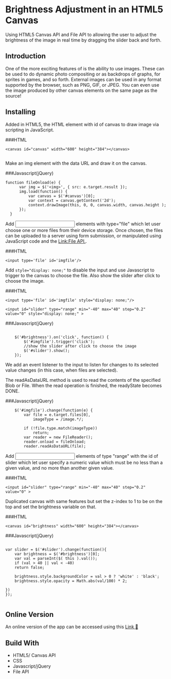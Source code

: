 # Brightness Adjustment in an HTML5 Canvas

Using HTML5 Canvas API and File API to allowing the user to adjust the brightness of the image in real time by dragging the slider back and forth.

## Introduction

One of the more exciting features of <canvas> is the ability to use images.  These can be used to do dynamic photo compositing or as backdrops of graphs, for sprites in games, and so forth. External images can be used in any format supported by the browser, such as PNG, GIF, or JPEG. You can even use the image produced by other canvas elements on the same page as the source!


## Installing

Added in HTML5, the HTML <canvas> element with id of canvas to draw image via scripting in JavaScript.


###HTML

```
<canvas id="canvas" width="600" height="384"></canvas>


```

Make an img element with the data URL and draw it on the canvas.

###Javascript(jQuery)


```  
function fileOnload(e) {
      var img = $('<img>', { src: e.target.result });
      img.load(function() {
          var canvas = $('#canvas')[0];
          var context = canvas.getContext('2d');
          context.drawImage(this, 0, 0, canvas.width, canvas.height );
      });
  }
```

Add <input> elements with type="file" which let user choose one or more files from their device storage. Once chosen, the files can be uploaded to a server using form submission, or manipulated using JavaScript code and the [Link:File API.](https://developer.mozilla.org/en-US/docs/Using_files_from_web_applications).


###HTML


```
<input type='file' id='imgfile'/>

```




Add `style="display: none;"` to disable the input and use Javascript to trigger to the canvas to choose the file.
Also show the slider after click to choose the image.

###HTML

```
<input type='file' id='imgfile' style="display: none;"/>

```

```
<input id="slider" type="range" min="-40" max="40" step="0.2" value="0" style="display: none;" >

```
###Javascript(jQuery)

```

    $('#brightness').on('click', function() {
        $('#imgfile').trigger('click');
        //show the slider after click to choose the image
        $('#slider').show();
    });

```

We add an event listener to the input to listen for changes to its selected value changes (in this case, when files are selected).

The readAsDataURL method is used to read the contents of the specified Blob or File. When the read operation is finished, the readyState becomes DONE.


###Javascript(jQuery)



```
    $('#imgfile').change(function(e) {
        var file = e.target.files[0],
            imageType = /image.*/;

        if (!file.type.match(imageType))
            return;
        var reader = new FileReader();
        reader.onload = fileOnload;
        reader.readAsDataURL(file);

```

Add <input> elements of type "range" with the id of slider which let user specify a numeric value which must be no less than a given value, and no more than another given value.

###HTML



```
<input id="slider" type="range" min="-40" max="40" step="0.2" value="0" >
```

Duplicated canvas with same features but set the z-index to 1 to be on the top and set the brightness variable on that.

###HTML



```
<canvas id="brightness" width="600" height="384"></canvas>

```


###Javascript(jQuery)

```

var slider = $('#slider').change(function(){
    var brightness = $('#brightness')[0];
    var val = parseInt($( this ).val());
    if (val > 40 || val < -40)
    return false;

    brightness.style.backgroundColor = val > 0 ? 'white' : 'black';
    brightness.style.opacity = Math.abs(val/100) * 2;

})
});


```


## Online Version
An online version of the app can be accessed using this  [Link  :link:](https://minaparnian.github.io/Brightness-Adjustment/)


## Build With

- HTML5/ Canvas API
- CSS
- Javascript/jQuery
- File API
